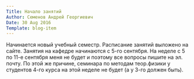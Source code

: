 ```yaml
---
Title: Начало занятий
Author: Семенов Андрей Георгиевич
Date: 30 Aug 2016
Template: blog-item
---
```


Начинается новый учебный семестр. Расписание занятий выложено на сайте. Занятия на кафедре начинаются с 5-го сентября. На неделе с 5 по 11-е сентября меня не будет и поэтому все вопросы пишите на эл. почту. По этой же причине, семинара по методам теор.физики у студентов 4-го курса на этой неделе не будет (а у 3-го должен быть).
